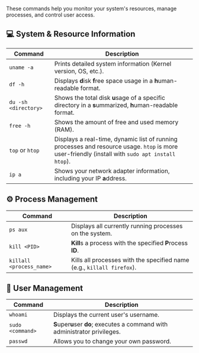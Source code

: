 These commands help you monitor your system's resources, manage processes, and control user access.

## 💻 System & Resource Information

| Command | Description |
|---|---|
| `uname -a` | Prints detailed system information (Kernel version, OS, etc.). |
| `df -h` | Displays **d**isk **f**ree space usage in a **h**uman-readable format. |
| `du -sh <directory>` | Shows the total disk **u**sage of a specific directory in a **s**ummarized, **h**uman-readable format. |
| `free -h` | Shows the amount of free and used memory (RAM). |
| `top` or `htop` | Displays a real-time, dynamic list of running processes and resource usage. `htop` is more user-friendly (install with `sudo apt install htop`). |
| `ip a` | Shows your network adapter information, including your IP **a**ddress. |

## ⚙️ Process Management

| Command | Description |
|---|---|
| `ps aux` | Displays all currently running processes on the system. |
| `kill <PID>` | **Kill**s a process with the specified **P**rocess **ID**. |
| `killall <process_name>` | Kills all processes with the specified name (e.g., `killall firefox`). |

## 👤 User Management

| Command | Description |
|---|---|
| `whoami` | Displays the current user's username. |
| `sudo <command>` | **S**uper**u**ser **do**; executes a command with administrator privileges. |
| `passwd` | Allows you to change your own password. |
